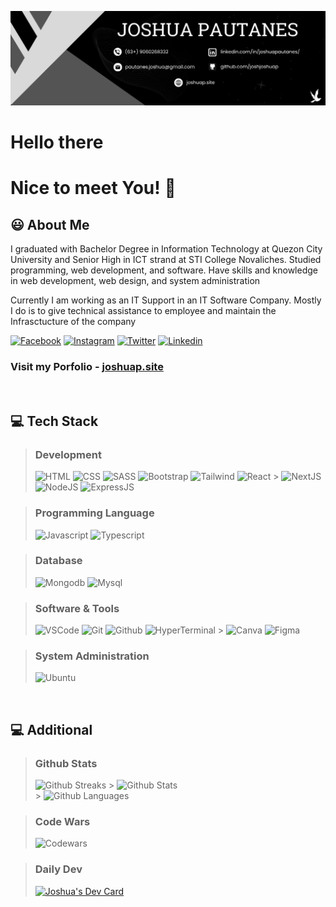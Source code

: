 ![Banner][Banner-image]

# Hello there

# Nice to meet You! 👋

## 😃 About Me

I graduated with Bachelor Degree in Information Technology at Quezon City University and Senior High in ICT strand at STI College Novaliches. Studied programming, web development, and software. Have skills and knowledge in web development, web design, and system administration

Currently I am working as an IT Support in an IT Software Company. Mostly I do is to give technical assistance to employee and maintain the Infrasctucture of the company

[![Facebook][Facebook-icon]](Facebook-link)
[![Instagram][Instagram-icon]](Instagram-link)
[![Twitter][Twitter-icon]](Twitter-link)
[![Linkedin][Linkedin-icon]](Linkedin-link)

### Visit my Porfolio - [joshuap.site](https://www.joshuap.site)

<br />

## 💻 Tech Stack

> ### Development
>
> ![HTML][Html-icon] ![CSS][CSS-icon] ![SASS][SASS-icon] ![Bootstrap][Bootstrap-icon] ![Tailwind][Tailwind-icon] ![React][React-icon] > ![NextJS][Next-icon] ![NodeJS][Node-icon] ![ExpressJS][Express-icon]

> ### Programming Language
>
> ![Javascript][Javascript-icon] ![Typescript][Typescript-icon]

> ### Database
>
> ![Mongodb][Mongodb-icon] ![Mysql][Mysql-icon]

> ### Software & Tools
>
> ![VSCode][VSCode-icon] ![Git][Git-icon] ![Github][Github-icon] ![HyperTerminal][HyperTerminal-icon] > ![Canva][Canva-icon] ![Figma][Figma-icon]

> ### System Administration
>
> ![Ubuntu][Ubuntu-icon]

<br>

## 💻 Additional

> ### Github Stats
>
> ![Github Streaks][Github-streaks] > ![Github Stats][Github-stats] <br /> > ![Github Languages][Github-language]

> ### Code Wars
>
> ![Codewars][Codewars]

> ### Daily Dev
>
> <a href="https://app.daily.dev/joshjoshuap"><img src="https://api.daily.dev/devcards/cabac29599cd4326a848a2a80a3c2350.png?r=r4n" width="300" alt="Joshua's Dev Card"/></a></a>

<!-- Image & Links -->

[Banner-image]: image/personal-banner.png
[Facebook-icon]: https://img.shields.io/badge/Facebook-1877F2?style=for-the-badge&logo=facebook&logoColor=white
[Facebook-link]: https://www.facebook.com/joshjoshuap1
[Instagram-icon]: https://img.shields.io/badge/Instagram-E4405F?style=for-the-badge&logo=instagram&logoColor=white
[Instagram-link]: https://www.instagram.com/joshjoshuap1
[Linkedin-icon]: https://img.shields.io/badge/LinkedIn-0077B5?style=for-the-badge&logo=linkedin&logoColor=white
[Linkedin-link]: https://www.linkedin.com/in/joshuapautanes
[Twitter-icon]: https://img.shields.io/badge/Twitter-1DA1F2?style=for-the-badge&logo=twitter&logoColor=white
[Twitter-link]: https://twitter.com/joshjoshuap1
[Canva-icon]: https://img.shields.io/badge/Canva-%2300C4CC.svg?&style=for-the-badge&logo=Canva&logoColor=white
[CSS-icon]: https://img.shields.io/badge/CSS3-1572B6?style=for-the-badge&logo=css3&logoColor=white

[CentOS-icon]: https://img.shields.io/badge/Cent%20OS-262577?style=for-the-badge&logo=CentOS&logoColor=white]
[Bootstrap-icon]: https://img.shields.io/badge/Bootstrap-563D7C?style=for-the-badge&logo=bootstrap&logoColor=white
[Express-icon]: https://img.shields.io/badge/Express.js-404D59?style=for-the-badge
[Figma-icon]: https://img.shields.io/badge/Figma-F24E1E?style=for-the-badge&logo=figma&logoColor=white
[Fedora-icon]: https://img.shields.io/badge/Fedora-294172?style=for-the-badge&logo=fedora&logoColor=white
[Git-icon]: https://img.shields.io/badge/GIT-E44C30?style=for-the-badge&logo=git&logoColor=white
[Github-icon]: https://img.shields.io/badge/GitHub-100000?style=for-the-badge&logo=github&logoColor=white
[HTML-icon]: https://img.shields.io/badge/HTML5-E34F26?style=for-the-badge&logo=html5&logoColor=white
[HyperTerminal-icon]: https://img.shields.io/badge/Hyper-000000?style=for-the-badge&logo=hyper&logoColor=white
[Javascript-icon]: https://img.shields.io/badge/JavaScript-323330?style=for-the-badge&logo=javascript&logoColor=F7DF1E
[Kali-icon]: https://img.shields.io/badge/Kali_Linux-557C94?style=for-the-badge&logo=kali-linux&logoColor=white
[Linux-icon]: https://img.shields.io/badge/Linux-FCC624?style=for-the-badge&logo=linux&logoColor=black
[MacOS-icon]: https://img.shields.io/badge/mac%20os-000000?style=for-the-badge&logo=apple&logoColor=white
[Mongodb-icon]: https://img.shields.io/badge/MongoDB-4EA94B?style=for-the-badge&logo=mongodb&logoColor=white
[Mysql-icon]: https://img.shields.io/badge/MySQL-00000F?style=for-the-badge&logo=mysql&logoColor=white
[Next-icon]: https://img.shields.io/badge/next.js-000000?style=for-the-badge&logo=nextdotjs&logoColor=
[Node-icon]: https://img.shields.io/badge/Node.js-43853D?style=for-the-badge&logo=node.js&logoColor=white
[Photoshop-icon]: https://img.shields.io/badge/Adobe%20Photoshop-31A8FF?style=for-the-badge&logo=Adobe%20Photoshop&logoColor=black
[PHP-icon]: https://img.shields.io/badge/PHP-777BB4?style=for-the-badge&logo=php&logoColor=white
[Python-icon]: https://img.shields.io/badge/Python-14354C?style=for-the-badge&logo=python&logoColor=white
[React-icon]: https://img.shields.io/badge/React-20232A?style=for-the-badge&logo=react&logoColor=61DAFB
[SASS-icon]: https://img.shields.io/badge/Sass-CC6699?style=for-the-badge&logo=sass&logoColor=white
[Tailwind-icon]: https://img.shields.io/badge/Tailwind_CSS-38B2AC?style=for-the-badge&logo=tailwind-css&logoColor=white
[Typescript-icon]: https://img.shields.io/badge/TypeScript-007ACC?style=for-the-badge&logo=typescript&logoColor=white
[Ubuntu-icon]: https://img.shields.io/badge/Ubuntu-E95420?style=for-the-badge&logo=ubuntu&logoColor=white
[VisualStudio-icon]: https://img.shields.io/badge/Visual_Studio-5C2D91?style=for-the-badge&logo=visual%20studio&logoColor=white
[VSCode-icon]: https://img.shields.io/badge/Visual_Studio_Code-0078D4?style=for-the-badge&logo=visual%20studio%20code&logoColor=white
[Windows-Icon]: https://img.shields.io/badge/Windows-0078D6?style=for-the-badge&logo=windows&logoColor=white
[Codewars]: https://www.codewars.com/users/joshjoshuap/badges/large
[Github-streaks]: https://github-readme-stats.vercel.app/api?username=joshjoshuap&theme=blue-green
[Github-stats]: https://github-readme-streak-stats.herokuapp.com/?user=joshjoshuap&theme=highcontrast
[Github-language]: https://github-readme-stats.vercel.app/api/top-langs/?username=joshjoshuap&theme=blue-green
